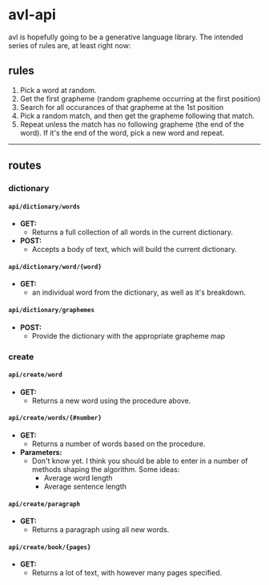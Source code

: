 # avl-api

avl is hopefully going to be a generative language library. The intended series of rules are, at least right now:

## rules

1. Pick a word at random.
2. Get the first grapheme (random grapheme occurring at the first position)
3. Search for all occurances of that grapheme at the 1st position
4. Pick a random match, and then get the grapheme following that match.
5. Repeat unless the match has no following grapheme (the end of the word). If it's the end of the word, pick a new word and repeat.

---

## routes

### dictionary

#### `api/dictionary/words`

* **GET:**
  * Returns a full collection of all words in the current dictionary.
* **POST:**
  * Accepts a body of text, which will build the current dictionary.

#### `api/dictionary/word/{word}`

* **GET:**
  * an individual word from the dictionary, as well as it's breakdown.

#### `api/dictionary/graphemes`

* **POST:**
  * Provide the dictionary with the appropriate grapheme map

### create

#### `api/create/word`

* **GET:**
  * Returns a new word using the procedure above.

#### `api/create/words/{#number}`

* **GET:**
  * Returns a number of words based on the procedure.
* **Parameters:**
  * Don't know yet. I think you should be able to enter in a number of methods shaping the algorithm. Some ideas:
    * Average word length
    * Average sentence length

#### `api/create/paragraph`

* **GET:**
  * Returns a paragraph using all new words.

#### `api/create/book/{pages}`

* **GET:**
  * Returns a lot of text, with however many pages specified.
